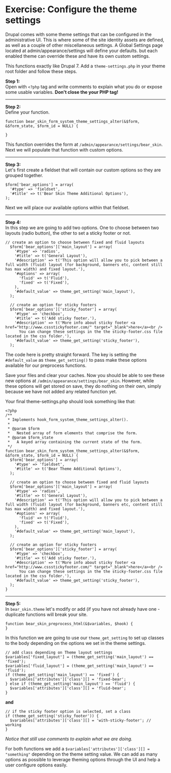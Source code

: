 # Exercise: Configure the theme settings

Drupal comes with some theme settings that can be configured in the administrative UI. This is where some of the site identity assets are defined, as well as a couple of other miscellaneous settings. A Global Settings page located at admin/appearance/settings will define your defaults. but each enabled theme can override these and have its own custom settings.

This functions exactly like Drupal 7. Add a ```theme-settings.php``` in your theme root folder and follow these steps.

**Step 1:**<br>
Open with ```<?php``` tag and write comments to explain what you do or expose some usable variables.
**Don't close the your PHP tag!**

---

**Step 2:**<br>
Define your function.

```
function bear_skin_form_system_theme_settings_alter(&$form, &$form_state, $form_id = NULL) {

}
```

This function overrides the form at ```/admin/appearance/settings/bear_skin```. Next we will populate that function with custom options.

---

**Step 3:**<br>
Let's first create a fieldset that will contain our custom options so they are grouped together. 

```
$form['bear_options'] = array(
  '#type' => 'fieldset',
  '#title' => t('Bear Skin Theme Additional Options'),
);
```

Next we will place our available options within that fieldset.

---

**Step 4:**<br>
In this step we are going to add two options. One to choose between two layouts (radio button), the other to set a sticky footer or not.

```
// create an option to choose between fixed and fluid layouts
  $form['bear_options']['main_layout'] = array(
    '#type' => 'radios',
    '#title' => t('General Layout'),
    '#description' => t('This option will allow you to pick between a full width (fluid) layout (for background, banners etc, content still has max width) and fixed layout.'),
    '#options' => array(
      'fluid' => t('Fluid'),
      'fixed' => t('Fixed'),
    ),
    '#default_value' => theme_get_setting('main_layout'),
  );

  // create an option for sticky footers
  $form['bear_options']['sticky_footer'] = array(
    '#type' => 'checkbox',
    '#title' => t('Add sticky footer.'),
    '#description' => t('More info about sticky footer <a href="http://www.cssstickyfooter.com/" target="_blank">here</a><br />
      You can change these settings in the the sticky-footer.css file located in the css folder.'),
    '#default_value' => theme_get_setting('sticky_footer'),
  );
```

The code here is pretty straight forward. The key is setting the ```#default_value``` as ```theme_get_setting()``` to pass make these options available for our preprocess functions.

Save your files and clear your caches. Now you should be able to see these new options at ```/admin/appearance/settings/bear_skin```. However, while these options will get stored on save, they do nothing on their own, simply because we have not added any related function yet.

Your final theme-settings.php should look something like that:

```
<?php
/**
 * Implements hook_form_system_theme_settings_alter().
 *
 * @param $form
 *   Nested array of form elements that comprise the form.
 * @param $form_state
 *   A keyed array containing the current state of the form.
 */
function bear_skin_form_system_theme_settings_alter(&$form, &$form_state, $form_id = NULL) {
  $form['bear_options'] = array(
    '#type' => 'fieldset',
    '#title' => t('Bear Theme Additional Options'),
  );

  // create an option to choose between fixed and fluid layouts
  $form['bear_options']['main_layout'] = array(
    '#type' => 'radios',
    '#title' => t('General Layout'),
    '#description' => t('This option will allow you to pick between a full width (fluid) layout (for background, banners etc, content still has max width) and fixed layout.'),
    '#options' => array(
      'fluid' => t('Fluid'),
      'fixed' => t('Fixed'),
    ),
    '#default_value' => theme_get_setting('main_layout'),
  );

  // create an option for sticky footers
  $form['bear_options']['sticky_footer'] = array(
    '#type' => 'checkbox',
    '#title' => t('Add sticky footer.'),
    '#description' => t('More info about sticky footer <a href="http://www.cssstickyfooter.com/" target="_blank">here</a><br />
      You can change these settings in the the sticky-footer.css file located in the css folder.'),
    '#default_value' => theme_get_setting('sticky_footer'),
  );
}
```

---

**Step 5:**<br>
In ```bear_skin.theme``` let's modify or add (if you have not already have one - duplicate functions will break your site.<br>
```
function bear_skin_preprocess_html(&$variables, $hook) {
}
```

In this function we are going to use our ```theme_get_setting``` to set up classes to the body depending on the options we set in the theme settings.

```
// add class depending on Theme layout settings
$variables['fixed_layout'] = (theme_get_setting('main_layout') == 'fixed');
$variables['fluid_layout'] = (theme_get_setting('main_layout') == 'fluid');
if (theme_get_setting('main_layout') == 'fixed') {
  $variables['attributes']['class'][] = 'fixed-bear';
} else if (theme_get_setting('main_layout') == 'fluid') {
  $variables['attributes']['class'][] = 'fluid-bear';
}

```
**and**

```
// if the sticky footer option is selected, set a class
if (theme_get_setting('sticky_footer')) {
  $variables['attributes']['class'][] = 'with-sticky-footer'; // working
}
```

*Notice that still use comments to explain what we are doing.*

For both functions we add a ```$variables['attributes']['class'][] = "something"``` depending on the theme setting value. We can add as many options as possible to leverage theming options through the UI and help a user configure options easily. 